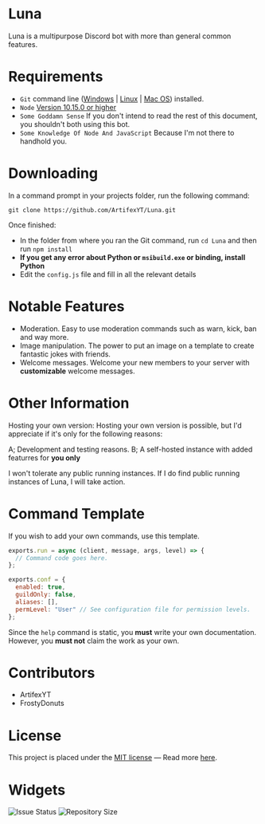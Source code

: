 # Luna
Luna is a multipurpose Discord bot with more than general common features.

# Requirements
- `Git` command line ([Windows](https://git-scm.com/download/win) | [Linux](https://git-scm.com/book/en/v2/Getting-Started-Installing-Git) | [Mac OS](https://git-scm.com/download/mac)) installed.
- `Node` [Version 10.15.0 or higher](https://nodejs.org/)
- `Some Goddamn Sense` If you don't intend to read the rest of this document, you shouldn't both using this bot.
- `Some Knowledge Of Node And JavaScript` Because I'm not there to handhold you.

# Downloading
In a command prompt in your projects folder, run the following command:

`git clone https://github.com/ArtifexYT/Luna.git`

Once finished:

- In the folder from where you ran the Git command, run `cd Luna` and then run `npm install`
- **If you get any error about Python or `msibuild.exe` or binding, install Python**
- Edit the `config.js` file and fill in all the relevant details

# Notable Features
- Moderation. Easy to use moderation commands such as warn, kick, ban and way more.
- Image manipulation. The power to put an image on a template to create fantastic jokes with friends.
- Welcome messages. Welcome your new members to your server with **customizable** welcome messages.

# Other Information
Hosting your own version: Hosting your own version is possible, but I'd appreciate if it's only for the following reasons:

A; Development and testing reasons.
B; A self-hosted instance with added featurres for **you only**

I won't tolerate any public running instances. If I do find public running instances of Luna, I will take action.

# Command Template
If you wish to add your own commands, use this template.

```js
exports.run = async (client, message, args, level) => {
  // Command code goes here.
};

exports.conf = {
  enabled: true,
  guildOnly: false,
  aliases: [],
  permLevel: "User" // See configuration file for permission levels.
};
```

Since the `help` command is static, you **must** write your own documentation. However, you **must not** claim the work as your own.

# Contributors
- ArtifexYT
- FrostyDonuts

# License
This project is placed under the [MIT license](https://en.wikipedia.org/wiki/MIT_License) — Read more [here](https://github.com/ArtifexYT/Luna/blob/master/LICENSE).

# Widgets
![Issue Status](https://img.shields.io/github/issues/ArtifexYT/Luna.svg?style=for-the-badge) ![Repository Size](https://img.shields.io/github/repo-size/ArtifexYT/Luna.svg?style=for-the-badge) 

